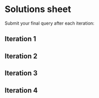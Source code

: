 # Solutions sheet

Submit your final query after each iteration:

## Iteration 1

## Iteration 2

## Iteration 3

## Iteration 4
